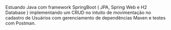 Estuando Java com framework SpringBoot ( JPA, Spring Web e H2 Database ) implementando um CRUD no intuito de movimentação no cadastro de Usuários com gerenciamento de dependências Maven e testes com Postman.
